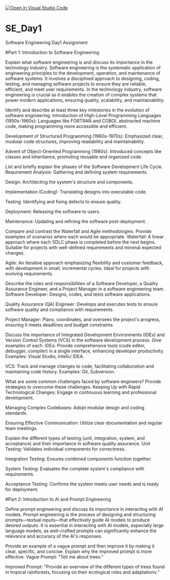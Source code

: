 [![Open in Visual Studio Code](https://classroom.github.com/assets/open-in-vscode-2e0aaae1b6195c2367325f4f02e2d04e9abb55f0b24a779b69b11b9e10269abc.svg)](https://classroom.github.com/online_ide?assignment_repo_id=18391542&assignment_repo_type=AssignmentRepo)
# SE_Day1
Software Engineering Day1 Assignment

#Part 1: Introduction to Software Engineering

Explain what software engineering is and discuss its importance in the technology industry.
Software engineering is the systematic application of engineering principles to the development, operation, and maintenance of software systems. It involves a disciplined approach to designing, coding, testing, and managing software projects to ensure they are reliable, efficient, and meet user requirements. In the technology industry, software engineering is crucial as it enables the creation of complex systems that power modern applications, ensuring quality, scalability, and maintainability.

Identify and describe at least three key milestones in the evolution of software engineering.
Introduction of High-Level Programming Languages (1950s-1960s): Languages like FORTRAN and COBOL abstracted machine code, making programming more accessible and efficient.

Development of Structured Programming (1960s-1970s): Emphasized clear, modular code structures, improving readability and maintainability.

Advent of Object-Oriented Programming (1980s): Introduced concepts like classes and inheritance, promoting reusable and organized code.

List and briefly explain the phases of the Software Development Life Cycle.
Requirement Analysis: Gathering and defining system requirements.

Design: Architecting the system's structure and components.

Implementation (Coding): Translating designs into executable code.

Testing: Identifying and fixing defects to ensure quality.

Deployment: Releasing the software to users.

Maintenance: Updating and refining the software post-deployment.

Compare and contrast the Waterfall and Agile methodologies. Provide examples of scenarios where each would be appropriate.
Waterfall: A linear approach where each SDLC phase is completed before the next begins. Suitable for projects with well-defined requirements and minimal expected changes.

Agile: An iterative approach emphasizing flexibility and customer feedback, with development in small, incremental cycles. Ideal for projects with evolving requirements.

Describe the roles and responsibilities of a Software Developer, a Quality Assurance Engineer, and a Project Manager in a software engineering team.
Software Developer: Designs, codes, and tests software applications.

Quality Assurance (QA) Engineer: Develops and executes tests to ensure software quality and compliance with requirements.

Project Manager: Plans, coordinates, and oversees the project's progress, ensuring it meets deadlines and budget constraints.

Discuss the importance of Integrated Development Environments (IDEs) and Version Control Systems (VCS) in the software development process. Give examples of each.
IDEs: Provide comprehensive tools (code editor, debugger, compiler) in a single interface, enhancing developer productivity. Examples: Visual Studio, IntelliJ IDEA.

VCS: Track and manage changes to code, facilitating collaboration and maintaining code history. Examples: Git, Subversion.

What are some common challenges faced by software engineers? Provide strategies to overcome these challenges.
Keeping Up with Rapid Technological Changes: Engage in continuous learning and professional development.

Managing Complex Codebases: Adopt modular design and coding standards.

Ensuring Effective Communication: Utilize clear documentation and regular team meetings.

Explain the different types of testing (unit, integration, system, and acceptance) and their importance in software quality assurance.
Unit Testing: Validates individual components for correctness.

Integration Testing: Ensures combined components function together.

System Testing: Evaluates the complete system's compliance with requirements.

Acceptance Testing: Confirms the system meets user needs and is ready for deployment.

#Part 2: Introduction to AI and Prompt Engineering


Define prompt engineering and discuss its importance in interacting with AI models.
Prompt engineering is the process of designing and structuring prompts—textual inputs—that effectively guide AI models to produce desired outputs. It is essential in interacting with AI models, especially large language models, as well-crafted prompts can significantly enhance the relevance and accuracy of the AI's responses. 

Provide an example of a vague prompt and then improve it by making it clear, specific, and concise. Explain why the improved prompt is more effective.
Vague Prompt: "Tell me about trees."

Improved Prompt: "Provide an overview of the different types of trees found in tropical rainforests, focusing on their ecological roles and adaptations."
